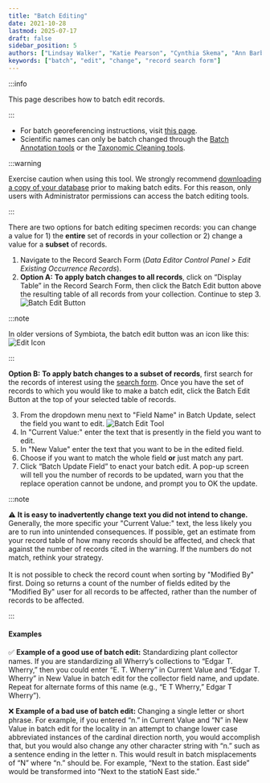 ```yaml
---
title: "Batch Editing"
date: 2021-10-28
lastmod: 2025-07-17
draft: false
sidebar_position: 5
authors: ["Lindsay Walker", "Katie Pearson", "Cynthia Skema", "Ann Barber"]
keywords: ["batch", "edit", "change", "record search form"]
---
```


:::info

This page describes how to batch edit records.

:::

- For batch georeferencing instructions, visit [this page](/Editor_Guide/Georeferencing/batch_georeferencing).
- Scientific names can only be batch changed through the [Batch Annotation tools](/Editor_Guide/Editing_Searching_Records/annotations) or the [Taxonomic Cleaning tools](/Collection_Manager_Guide/Data_Cleaning/taxonomic_cleaning).

:::warning

Exercise caution when using this tool. We strongly recommend [downloading a copy of your database](/Collection_Manager_Guide/Downloading/downloading_copy) prior to making batch edits. For this reason, only users with Administrator permissions can access the batch editing tools.

:::

There are two options for batch editing specimen records: you can change a value for 1) the **entire** set of records in your collection or 2) change a value for a **subset** of records.

1. Navigate to the Record Search Form (_Data Editor Control Panel > Edit Existing Occurrence Records_).
2. **Option A:** **To apply batch changes to all records**, click on “Display Table” in the Record Search Form, then click the Batch Edit button above the resulting table of all records from your collection. Continue to step 3. ![Batch Edit Button](/img/batcheditbutton.png)

:::note

In older versions of Symbiota, the batch edit button was an icon like this: ![Edit Icon](/img/editplus_old.png)

:::

**Option B:** **To apply batch changes to a subset of records**, first search for the records of interest using the [search form](/Editor_Guide/Editing_Searching_Records). Once you have the set of records to which you would like to make a batch edit, click the Batch Edit Button at the top of your selected table of records.

3. From the dropdown menu next to "Field Name" in Batch Update, select the field you want to edit.
   ![Batch Edit Tool](/img/batchedittool.png)
4. In "Current Value:" enter the text that is presently in the field you want to edit.
5. In "New Value" enter the text that you want to be in the edited field.
6. Choose if you want to match the whole field **or** just match any part.
7. Click “Batch Update Field” to enact your batch edit. A pop-up screen will tell you the number of records to be updated, warn you that the replace operation cannot be undone, and prompt you to OK the update.

:::note

⚠️ **It is easy to inadvertently change text you did not intend to change.** Generally, the more specific your "Current Value:" text, the less likely you are to run into unintended consequences. If possible, get an estimate from your record table of how many records should be affected, and check that against the number of records cited in the warning. If the numbers do not match, rethink your strategy.<br></br>
It is not possible to check the record count when sorting by "Modified By" first. Doing so returns a count of the number of fields edited by the "Modified By" user for all records to be affected, rather than the number of records to be affected.

:::

#### Examples

✅ **Example of a good use of batch edit:** Standardizing plant collector names. If you are standardizing all Wherry’s collections to “Edgar T. Wherry,” then you could enter “E. T. Wherry” in Current Value and “Edgar T. Wherry” in New Value in batch edit for the collector field name, and update. Repeat for alternate forms of this name (e.g., “E T Wherry,” Edgar T Wherry”).

❌ **Example of a bad use of batch edit:** Changing a single letter or short phrase. For example, if you entered “n.” in Current Value and “N” in New Value in batch edit for the locality in an attempt to change lower case abbreviated instances of the cardinal direction north, you would accomplish that, but you would also change any other character string with “n.” such as a sentence ending in the letter n. This would result in batch misplacements of “N” where “n.” should be. For example, “Next to the station. East side” would be transformed into “Next to the statioN East side.”
